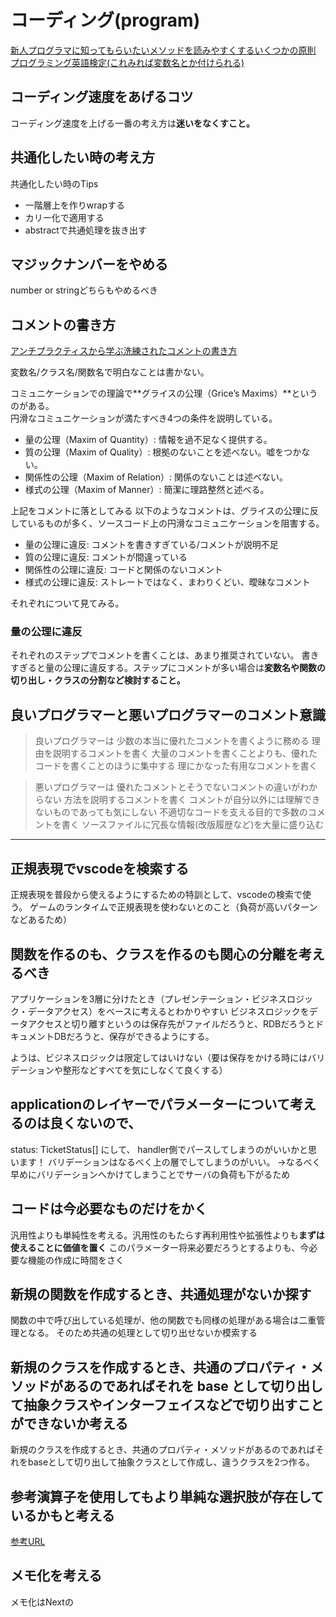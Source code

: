 # コーディング(program)
[新人プログラマに知ってもらいたいメソッドを読みやすくするいくつかの原則](https://qiita.com/hirokidaichi/items/c9a76191216f3cc6c4b2)  
[プログラミング英語検定(これみれば変数名とか付けられる)](https://progeigo.org/learning/essential-words-600-plus/)

## コーディング速度をあげるコツ

コーディング速度を上げる一番の考え方は**迷いをなくすこと。**

## 共通化したい時の考え方

共通化したい時のTips
- 一階層上を作りwrapする
- カリー化で適用する
- abstractで共通処理を抜き出す

## マジックナンバーをやめる

number or stringどちらもやめるべき

## コメントの書き方
[アンチプラクティスから学ぶ洗練されたコメントの書き方](https://next.rikunabi.com/journal/20131216_t21_iq/)

変数名/クラス名/関数名で明白なことは書かない。

コミュニケーションでの理論で**グライスの公理（Grice’s Maxims）**というのがある。  
円滑なコミュニケーションが満たすべき4つの条件を説明している。

- 量の公理（Maxim of Quantity）: 情報を過不足なく提供する。
- 質の公理（Maxim of Quality）: 根拠のないことを述べない。嘘をつかない。
- 関係性の公理（Maxim of Relation）: 関係のないことは述べない。
- 様式の公理（Maxim of Manner）: 簡潔に理路整然と述べる。

上記をコメントに落としてみる
以下のようなコメントは、グライスの公理に反しているものが多く、ソースコード上の円滑なコミュニケーションを阻害する。
- 量の公理に違反: コメントを書きすぎている/コメントが説明不足
- 質の公理に違反: コメントが間違っている
- 関係性の公理に違反: コードと関係のないコメント
- 様式の公理に違反: ストレートではなく、まわりくどい、曖昧なコメント

それぞれについて見てみる。

###  量の公理に違反

それぞれのステップでコメントを書くことは、あまり推奨されていない。
書きすぎると量の公理に違反する。ステップにコメントが多い場合は**変数名や関数の切り出し・クラスの分割など検討すること。**


## 良いプログラマーと悪いプログラマーのコメント意識

>良いプログラマーは
>少数の本当に優れたコメントを書くように務める
>理由を説明するコメントを書く
>大量のコメントを書くことよりも、優れたコードを書くことのほうに集中する
>理にかなった有用なコメントを書く

>悪いプログラマーは
>優れたコメントとそうでないコメントの違いがわからない
>方法を説明するコメントを書く
>コメントが自分以外には理解できないものであっても気にしない
>不適切なコードを支える目的で多数のコメントを書く
>ソースファイルに冗長な情報(改版履歴など)を大量に盛り込む

---

## 正規表現でvscodeを検索する

正規表現を普段から使えるようにするための特訓として、vscodeの検索で使う。
ゲームのランタイムで正規表現を使わないとのこと（負荷が高いパターンなどあるため）

## 関数を作るのも、クラスを作るのも関心の分離を考えるべき

アプリケーションを3層に分けたとき（プレゼンテーション・ビジネスロジック・データアクセス）をベースに考えるとわかりやすい
ビジネスロジックをデータアクセスと切り離すというのは保存先がファイルだろうと、RDBだろうとドキュメントDBだろうと、保存ができるようにする。

ようは、ビジネスロジックは限定してはいけない（要は保存をかける時にはバリデーションや整形などすべてを気にしなくて良くする）

## applicationのレイヤーでパラメーターについて考えるのは良くないので、

status: TicketStatus[]
にして、
handler側でパースしてしまうのがいいかと思います！
バリデーションはなるべく上の層でしてしまうのがいい。
→なるべく早めにバリデーションへかけてしまうことでサーバの負荷も下がるため

## コードは今必要なものだけをかく

汎用性よりも単純性を考える。汎用性のもたらす再利用性や拡張性よりも**まずは使えることに価値を置く**
このパラメーター将来必要だろうとするよりも、今必要な機能の作成に時間をさく

## 新規の関数を作成するとき、共通処理がないか探す

関数の中で呼び出している処理が、他の関数でも同様の処理がある場合は二重管理となる。
そのため共通の処理として切り出せないか模索する

## 新規のクラスを作成するとき、共通のプロパティ・メソッドがあるのであればそれを base として切り出して抽象クラスやインターフェイスなどで切り出すことができないか考える

新規のクラスを作成するとき、共通のプロパティ・メソッドがあるのであればそれをbaseとして切り出して抽象クラスとして作成し、違うクラスを2つ作る。

## 参考演算子を使用してもより単純な選択肢が存在しているかもと考える

[参考URL](https://eslint.org/docs/rules/no-unneeded-ternary)

## メモ化を考える

メモ化はNextの<Script>タグがわかりやすい
[参考URL](https://zenn.dev/aiji42/articles/9a6ab12ab5f6e6)

### メモ化とは

[railsメモ化](https://qiita.com/kt215prg/items/3c0fd89468dcfe6075df)

メソッドが最初に呼び出された時、戻り値がキャッシュされそれ以降同じスコープ内でメソッドが呼び出されるたびにキャッシュされた値が返されることを意味する

メモ化とは同じ結果を返す処理について、初回のみ処理を実行記録しておき値が必要になった2回目以降は、**前回の処理結果を計算することなく**呼び出し値を得られるようにすること。


イベントハンドラーのようなcallback関数をメモ化し、不要に生成される関数インスタンスの作成を抑制、再描画を減らすことにより、都度計算しなくて良くなることからパフォーマンスを向上が期待できる

**わかりやすく**
関数はオブジェクトなのでプロパティを持てる。
そのプロパティにその関数の結果を格納しておけば、毎回計算しなくても値として格納しているものを読み込むだけのため速度が速くなるよね。ということ。

[メモ化参考 JS](https://qiita.com/syakegon/items/b9ef4c4c91bfd607c771)

---

これはTBD（To Be Determined）: 未定、未確定

- コードの省略ができるか考える（ファイル量を減らす目的）
※しかし極端な省略はチームによっては受け入れられない。

- ペラ1でコードを記載しているのであれば、envなどに定数は分けるべき。またconfigファイルなどに分けれるのか検討する。

- 値が返ってく前提で書いているのがいけない(常にundefained)が返ってくる or nullの可能性を示唆するべき

- 最近は文字列連結の中で変数確認する人はいなくなった(これは必要に応じてって感じ)

## 後で別ファイルに

## 抽象クラスとは

抽象クラスを継承したサブクラスは、抽象クラスにある抽象メソッドのオーバーライド必須
サブクラスでコンストラクタを記述しなければならない
直接インスタンス化できない
多重継承はできない

>象クラスを実装するメリットは、抽象クラスの特徴１に書いた、"抽象クラスを継承したサブクラスは、抽象クラスにある抽象メソッドを必ずオーバーライドしなければならない"です。
複数人で開発を行う場合に実装レベルのルールを作れる！です。

## 抽象クラスとインターフェースの違い

言語によるが、抽象クラスの多重継承を禁止していることが多い。
上記を踏まえると、抽象クラスは結合度が高くなる(実装するべきmethodなども多い)
その点、interfaceは実装の責任を課す部分もあるが、多重継承も可能のためファイル分割も可能となる。


## メモ化とは

メモ化とは同じ結果を返す処理について、初回のみ処理を実行記録しておき、値が必要となった2回目以降は前回の処理結果を計算することなく呼び出し値を得られるようにすること。

## 分岐アンチパターン

[参考URL](https://qiita.com/pakkun/items/9bef9132f168ba0befd7)

大事なこと
- 否定の否定は回避する(変数名の代入先と代入部分に着目しろ)
- 基本的に変数名は肯定で記述しよう


```php
// アンチパターン
$delete_off = false;
// 両方、否定の否定になっている

// 対策
$delete_on = true

```


## コーディング規約

コーディング規約は多数のプログラマが参加するプロジェクトにおいて、プログラミング品質を均等にするために定める文書

メンバーのスキルが高い場合は、コーディング規約はできるだけ薄い方が良い。高スキル者に色々規約を守らせようとすると生産性が大幅に落ちてしまい高スキル者を集めた意味がない。

## 再生 vs 再認

認知心理学では、2つの記憶のモード、再生と再認を考える。

- 再生
再生は過去の記憶を何もインプットがなくても思い出せる状態。
- 再認
これは体験したことがありますか？と問われてたらああ、これは体験したことがあると思い出せる状態。

## 再生するには？

再生をするには完全に完全に記憶しきっている状態にならないとダメ。
慣れている人は、数多くのパターンを記憶しておりそれを再生することでコードが書ける。他の人のコードを見たときにも過去のパターンと照らし合わせてよりよいコードパターンを思いついたりする。

**再認の方が難易度は低い。**ドキュメント、サンプルコード、ネットで調べた情報などを辿りながら、それを組み合わせて実装します。時間もかかりますし、**検索で出てこないパターンだとパフォーマンスが落ちる。**
ですが、なんどもなんどもコードを見て繰り返し再認していくと、再生でコードが書けるようになります。このドキュメントは再認の効率アップがゴールです。

とはいえ、必ずしも全員が再生レベルになる必要はありません。たとえGoに慣れていても、普段使わないパッケージ（cryptoパッケージの暗号化とか）を使う場合は再認で（サンプルのコピペで）コードを書くことになるでしょう。上級者でも、自分用のスニペット集を作ることで、記憶の能力の節約しつつパフォーマンスは落とさないということをしますね。


## コーディングを書き始める前に念頭においておくもの

1. 仕様は確認したか？ビジネス要件 & サイトの機能、役割がわかっていないと全体像を見通せない。
そのため全体像を把握していることを考える。
2. コードを書き始める前にコメントでその処理をやることを考える。


## 同じことを繰り返すな（Don't Repeat Yourself: DRY）: DRY

ソフトウェア開発上の原則であり「システムを構成する知識のあらゆる部品は、常に単一であり、明確であり、信頼できる形で表現されていなければならない」というもの。
同じコードを繰り返し書くことを徹底的に避けることで、コードが保守しやすくなり、容易に拡張できるようになり、そして何よりバグを減らすことができる。

設定より規約が優先（Convention Over Configuration）: Railsでは、Webアプリケーションで行われるさまざまなことを実現するための最善の方法を明確に思い描いており、Webアプリケーションの各種設定についても従来の経験や慣習を元に、それらのデフォルト値を定めています。このようにある種独断でデフォルト値が決まっているおかげで、開発者の意見をすべて取り入れようとした自由過ぎるWebアプリケーションのように、開発者が延々と設定ファイルを設定して回らずに済みます。

## 論理演算を考えろ(ドモルガンの法則)

```js
!(P || Q) == !P && !Q
!(P && Q) == !P || !Q

const hasUserLicense = !(isSubscriptionFailed.value || isWaitingKonbiniCharge.value);
```
[ドミルガンの法則](https://ja.wikipedia.org/wiki/%E3%83%89%E3%83%BB%E3%83%A2%E3%83%AB%E3%82%AC%E3%83%B3%E3%81%AE%E6%B3%95%E5%89%87)

## switch 文

スタイルシート系は抜いて、
網羅できていないものはいい。

switch文では文字を返してはいけない返すのは変数
なぜなら変数を返すだけなら変更の影響は少ないから

そして上司にはこう言える
documentを変えたダケのためテストは入りません。
プログラムの動作は変更がないためテストは不要だろう？という話

## if文を減らすには


## 真偽値

[参考URL](https://qiita.com/yskszk/items/5a7f99c974773f03a82a)


## オーバーロード

**メリット**
オーバーロードを使う場合、同じような機能で引数にint型とdouble型がある場合でもメソッド名は同じ。
そのため、**メソッドを使う人は引数の型を気にする必要がない**
このようにオーバーロードを使うことで、メソッドを使う人が "引数の型を意識せずに使える"というメリットがありま
す。
オーバーロードが使われている身近な例のひとつに「System.out.println()」があります。printlnメソッドは、int, double, Stringなど引数の型が違っても同じメソッド名で使用できますよね。
このように、オーバーロードすれば引数によってメソッドの名前を少しずつ変更する必要がなく、メソッド名を覚える必要もなくなる、などさまざまなメリットがあります。

**デメリット**
オーバーロードの使い方によってはデメリットも存在します。
たくさんオーバーロードしすぎた場合、プログラムの理解がしにくく管理が難しくなってしまいます。またしっかりと設計しないと、同じ名前でもばらばらの処理を行うメソッドが生まれてしまったりして、混乱を招いてしまうこともあるでしょう。
オーバーロードは便利ですが、何にでも使えばいいわけではありません。必要なところを見極めて使用しましょう。

## 配列から重複要素を取り除く

「Setに渡した値は重複しない」という特性を使って、配列から値が重複する要素を取り除く処理に応用できる。

## エラーハンドリング

エラーハンドリングとして、その言語で標準に設定されているものや
```ts
const hello = () => {
  throw new Error();
}
```

その言語のErrorインターフェイスを満たした独自の型を定義する方法がある。

## 世界対応なのか日本対応なのか

[タイムゾーンの意識](https://blog.studysapuri.jp/entry/2016/12/05/090000)


```
Time.zone = 'UTC'
Time.zone.now
# => Thu, 04 Feb 2016 10:00:00 UTC +00:00

Time.use_zone('Asia/Tokyo') { Time.zone.now }
# => Thu, 04 Feb 2016 19:00:00 JST +09:00
```

## エラーメッセージは見ろ

しっかりみて検索する力を、GitHubのissueとか探せ 

## 変数名を考える

[参考URL](https://blog.77jp.net/guidelines-for-variables-and-method-names-summary)

## スカラー型

スカラーとは単一の値のことを示しています。
単一の値ということは複合的なデータではないということです。
つまり、プログラマーにとってわかりやすい単語を使うなら、複数のデータを扱う配列やハッシュはスカラーではありません。

[参考URL](https://ja.stackoverflow.com/questions/41164/%E3%82%B9%E3%82%AB%E3%83%A9%E3%83%BC-%E3%81%A8-%E3%83%97%E3%83%AA%E3%83%9F%E3%83%86%E3%82%A3%E3%83%96-%E3%81%AB%E3%81%A4%E3%81%84%E3%81%A6)


## アノテーションコメント

[参考URL](https://blog.shitake4.tech/entry/2017/10/03/%E3%82%BD%E3%83%BC%E3%82%B9%E3%82%B3%E3%83%BC%E3%83%89%E3%81%AE%E3%82%B3%E3%83%A1%E3%83%B3%E3%83%88%E3%81%A7%E8%A6%8B%E3%82%8BTODO%E3%81%A3%E3%81%A6%E4%BD%95%EF%BC%9F)

Rubyのstyle guideから
Rubyではコードの中からアノテーションコメントを見つけるライブラリがある。

```ts
// TODO: 後で追加すべき内容を表す
// FIXME: 修正すべき箇所を表す
// OPTIMIZE: パフォーマンスの最適化をすべき箇所を表す
// HACK: リファクタリングすべき箇所を表す
// REVIEW: レビューすべき箇所を記す
```

## 配列と連想配列

[参考URL](https://qiita.com/raccy/items/816a322fb330193e788b)

配列は単なる値の順列と考えられる。
>値が一つ一つ順番に並んでおり、入っている値の数(同じオブジェクトが重複して入っている場合もある)がその配列の長さであり、0または1から始まるインデックスでアクセスできるというものです。複数のオブジェクトをひとまとめに扱う場合、この単純な配列であってもそれなりに使用できますが、インデックスは整数しか使えず、飛び飛びに使うことはできず1、ある値を探すには順番に見に行くしかないなど、色々と不便なところがあります。そこで、インデックスに任意の名前をつけて、目的の値をすばやく取得できるようにしたのが連想配列です。

## ソフトウェア的 ConfigとSettingの違い

[参考URL](https://jp.quora.com/config-to-setting-no-chigai-ha-nani-desu-ka)

粒度が違うのは少しわかる。
>Configurationは、何かシステムの深く基礎的な属性として感じ取る。
>Preferenceは、モノサシの反対側の端に置くと思う。
>SettingとかOptionというコトバもあって、そこらへんはどちらでも構わないただし文脈内での一貫性は保ちつつ）
>Propertiesは大概オブジェクトやアイテムを参照して使うコトバ（例えばグラフィックプログラムにおける画像など）
>まとめて例示すると、自分がシステムを設計するとして、インストール中に利用者や顧客に設定させるのがConfiguration。（それが済んで）個々のユーザに表面的なことについて独自の選択をさせるためにPreferenceメニュを用意することだろう。で、そのPreferenceの中には山ほどのsettingやoptionが束になってる。何かのオブジェクトを右クリックしたりすると、そのオブジェクトの特徴的な性質を変更するためにPropertiesの変更権を得る。
>ただし、最終的には、用語についても、ソフトウェアの他の作り物と同じようにテストすること。こういった呼称については、業種ごとに極めて特徴的な習慣が、まま、ある。柔軟に考えて、混乱を生む要素については直すこと。

管理者権限でいじるのがconfig
ユーザー権限でいじるのがsettings

## モデルについて

モデルのファイル名やファイル内のモデル名は単数が基本。
モデルを単数にするとテーブル名をmembersのように複数形、モデルのクラス名は単数形のMember、クラスを記述するファイル名はmember.rbとなる。

## 循環参照

[参考URL](https://qiita.com/gazf/items/5c2a082e3cd3d85b4a10)  

## 重複を取り除く

言語によって変わるが、配列などをSetにかまして重複を取り除くっていうのはいわゆるテクニック。

## Set

Setは**特定の要素を出し入れするような用途には適していない。**
一般的にSetを利用するのは、ある値がすでに存在しているか（=サブセット）など集合関係に関心がある場合に使用する。

## DDD
[参考URL](https://neos21.net/blog/2021/10/13-01.html)

## 関数型プログラミング


# tips

codingの普遍的なTipsを記録する

## 連想配列と配列

基本的に配列は前から順番に検索するため時間がかかる。
連想配列はインデックスを貼るため検索が早くなる。

## 配列操作

- 配列からランダムに値を取得


- 任意の要素数の配列を作る方法
[参考URL](https://ginpen.com/2018/12/10/create-array-with-specified-length/)

- 配列・多次元配列からランダムに値を取得する方法
[参考URL](https://1-notes.com/javascript-get-values-randomly-from-an-array/)

考えること
用は配列の中身をランダムに取得すれば良い話。
index部分をランダムにする
`Xxx[n~nx]`

## Tips

- Math.floor()
与えられた数値以下の最大の整数を返す。
```js
console.log(Math.floor(5.95));
// expected output: 5

console.log(Math.floor(5.05));
// expected output: 5

console.log(Math.floor(5));
// expected output: 5
```

- Math.random()
0以上1未満（0は含むが、1は含まない）の範囲で浮動小数点の擬似乱数を返す
```js
function getRandomInt(max) {
  return Math.floor(Math.random() * max);
}

console.log(getRandomInt(3));
// expected output: 0, 1 or 2

console.log(getRandomInt(1));
// expected output: 0

console.log(Math.random());
// expected output: a number from 0 to <1
```

